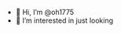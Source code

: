 - 👋 Hi, I’m @oh1775
- 👀 I’m interested in just looking

<!---
oh1775/oh1775 is a ✨ special ✨ repository because its `README.md` (this file) appears on your GitHub profile.
You can click the Preview link to take a look at your changes.
--->
